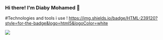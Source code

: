 ### Hi there! I'm Diaby Mohamed 👋

#Technologies and tools i use !
https://img.shields.io/badge/HTML-239120?style=for-the-badge&logo=html5&logoColor=white



![](https://komarev.com/ghpvc/?username=MohaDby)
<!--
**MohaDby/MohaDby** is a ✨ _special_ ✨ repository because its `README.md` (this file) appears on your GitHub profile.

Here are some ideas to get you started:

- 🔭 I’m currently working on ...
- 🌱 I’m currently learning ...
- 👯 I’m looking to collaborate on ...
- 🤔 I’m looking for help with ...
- 💬 Ask me about ...
- 📫 How to reach me: ...
- 😄 Pronouns: ...
- ⚡ Fun fact: ...
-->
